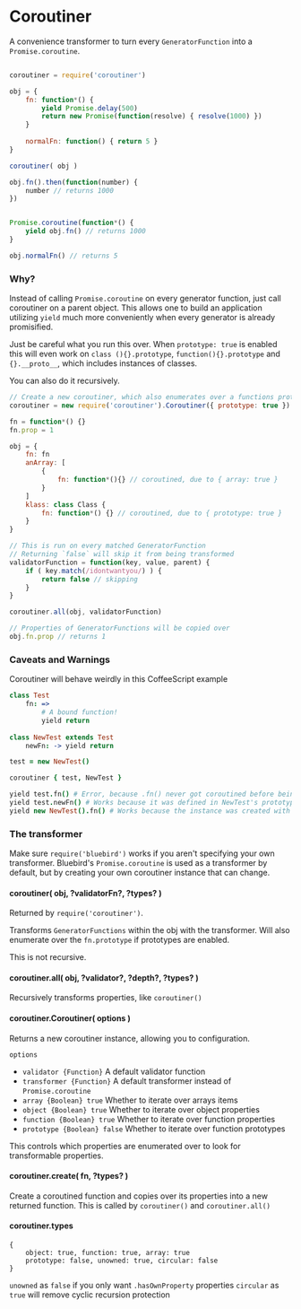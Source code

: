 # Coroutiner
A convenience transformer to turn every `GeneratorFunction` into a `Promise.coroutine`.

```js

coroutiner = require('coroutiner')

obj = {
	fn: function*() {
		yield Promise.delay(500)
		return new Promise(function(resolve) { resolve(1000) })
	}
	
	normalFn: function() { return 5 }
}

coroutiner( obj )

obj.fn().then(function(number) {
	number // returns 1000
})


Promise.coroutine(function*() {
	yield obj.fn() // returns 1000
}

obj.normalFn() // returns 5
```

### Why?

Instead of calling `Promise.coroutine` on every generator function, just call coroutiner on a parent object. This allows one to build an application utilizing `yield` much more conveniently when every generator is already promisified.

Just be careful what you run this over. When `prototype: true` is enabled this will even work on `class (){}.prototype`, `function(){}.prototype` and `{}.__proto__`, which includes instances of classes.

You can also do it recursively.

```js
// Create a new coroutiner, which also enumerates over a functions prototype
coroutiner = new require('coroutiner').Coroutiner({ prototype: true })

fn = function*() {}
fn.prop = 1

obj = {
	fn: fn
	anArray: [
		{
			fn: function*(){} // coroutined, due to { array: true }
		}
	]
	klass: class Class {
		fn: function*() {} // coroutined, due to { prototype: true }
	}
}

// This is run on every matched GeneratorFunction
// Returning `false` will skip it from being transformed
validatorFunction = function(key, value, parent) {
	if ( key.match(/idontwantyou/) ) {
		return false // skipping
	}
}

coroutiner.all(obj, validatorFunction)

// Properties of GeneratorFunctions will be copied over
obj.fn.prop // returns 1
```

### Caveats and Warnings
Coroutiner will behave weirdly in this CoffeeScript example
```coffee
class Test
	fn: => 
		# A bound function!
		yield return
		
class NewTest extends Test
	newFn: -> yield return

test = new NewTest()

coroutiner { test, NewTest }

yield test.fn() # Error, because .fn() never got coroutined before being extended
yield test.newFn() # Works because it was defined in NewTest's prototype
yield new NewTest().fn() # Works because the instance was created with the coroutined prototype
```

### The transformer
Make sure `require('bluebird')` works if you aren't specifying your own transformer. Bluebird's `Promise.coroutine` is used as a transformer by default, but by creating your own coroutiner instance that can change.

#### coroutiner( obj, ?validatorFn?, ?types? )
Returned by `require('coroutiner')`.

Transforms `GeneratorFunctions` within the obj with the transformer. Will also enumerate over the `fn.prototype` if prototypes are enabled.

This is not recursive.

#### coroutiner.all( obj, ?validator?, ?depth?, ?types? )
Recursively transforms properties, like `coroutiner()`

#### coroutiner.Coroutiner( options )
Returns a new coroutiner instance, allowing you to configuration.

`options`
- `validator {Function}` A default validator function
- `transformer {Function}` A default transformer instead of `Promise.coroutine`
- `array {Boolean} true` Whether to iterate over arrays items
- `object {Boolean} true` Whether to iterate over object properties
- `function {Boolean} true` Whether to iterate over function properties
- `prototype {Boolean} false` Whether to iterate over function prototypes

This controls which properties are enumerated over to look for transformable properties.

#### coroutiner.create( fn, ?types? )
Create a coroutined function and copies over its properties into a new returned function.
This is called by `coroutiner()` and `coroutiner.all()`

#### coroutiner.types
```
{
	object: true, function: true, array: true
	prototype: false, unowned: true, circular: false
}
```

`unowned` as `false` if you only want `.hasOwnProperty` properties
`circular` as `true` will remove cyclic recursion protection

